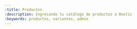```yaml
---
:title: Productos
:description: Ingresando tu catálogo de productos a Bootic
:keywords: productos, variantes, admin
---
```


